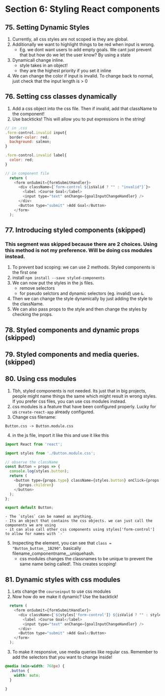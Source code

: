 # Section 6: Styling React components

## 75. Setting Dynamic Styles
1. Currently, all css styles are not scoped ie they are global.
2. Additionally we want to highlight things to be red when input is wrong. 
    - Eg. we dont want users to add empty goals. We cant just prevent that but how do we let the user know? By using a state
3. Dynamicall change inline. 
    - style takes in an object!
    - they are the highest priority if you set it inline
4. We can change the color if input is invalid. To change back to normal, just check that the input length is > 0

## 76. Setting css classes dynamically
1. Add a css object into the css file. Then if invalid, add that className to the component!
2. Use backticks! This will allow you to put expressions in the string!
```js
// in .css
.form-control.invalid input{
  border-color: red;
  background: salmon;
}

.form-control.invalid label{
  color: red;
}

// in component file
  return (
    <form onSubmit={formSubmitHandler}>
      <div className={`form-control ${isValid ? "" : "invalid"}`}>
        <label >Course Goal</label>
        <input type="text" onChange={goalInputChangeHandler} />
      </div>
      <Button type="submit" >Add Goal</Button>
    </form>
  );

```


## 77. Introducing styled components (skipped)
### This segment was skipped because there are 2 choices. Using this method is not my preference. Will be doing css modules instead.
1. To prevent bad scoping: we can use 2 methods. Styled components is the first one
2. install `npm install --save styled-components`
3. We can now put the styles in the js files.
    - remove selectors
    - for pseudo selctors and dynamic selectors (eg. invalid) use `&`.
4. Then we can change the style dynamically by just adding the style to the className. 
5. We can also pass props to the style and then change the styles by checking the props.


## 78. Styled components and dynamic props (skipped)


## 79. Styled components and media queries. (skipped)

## 80. Using css modules
1. Tbh, styled components is not needed. Its just that in big projects, people might name things the same which might result in wrong styles. If you prefer css files, you can use css modules instead.
2. css modules is a feature that have been configured properly. Lucky for us `create-react-app` already configured.
3. Change css filename:
```
Button.css -> Button.module.css
```

4. in the js file, import it like this and use it like this
```js
import React from 'react';

import styles from './Button.module.css';

// observe the className
const Button = props => {
  console.log(styles.button);
  return (
    <button type={props.type} className={styles.button} onClick={props.onClick}>
      {props.children}
    </button>
  );
};

export default Button;
```

    - The `styles` can be named as anything.
    - Its an object that contains the css objects. we can just call the components we are using
    - it can also call other css components using styles['form-control'] to allow for names with `-`

5. Inspecting the element, you can see that `class = "Button_button__1B290"`. basically filename_componentname__uniquehash.
    - css modules changes the classnames to be unique to prevent the same name being called!. This creates scoping!


## 81. Dynamic styles with css modules
1. Lets change the `courseinput` to use css modules
2. Now how do we make it dynamic? Use the backtick!
```js
  return (
    <form onSubmit={formSubmitHandler}>
      <div className={`${styles['form-control']} ${isValid ? "" : styles.invalid}`}>
        <label >Course Goal</label>
        <input type="text" onChange={goalInputChangeHandler} />
      </div>
      <Button type="submit" >Add Goal</Button>
    </form>
  );

```


3. To make it responsive, use media queries like regular css. Remember to add the selectors that you want to change inside!
```css
@media (min-width: 768px) {
  .button {
    width: auto;
  }

}

```